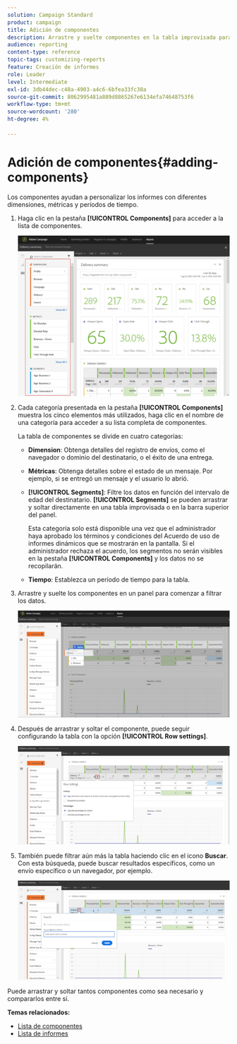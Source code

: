 ```yaml
---
solution: Campaign Standard
product: campaign
title: Adición de componentes
description: Arrastre y suelte componentes en la tabla improvisada para filtrar los datos y crear el informe.
audience: reporting
content-type: reference
topic-tags: customizing-reports
feature: Creación de informes
role: Leader
level: Intermediate
exl-id: 3db44dec-c48a-4903-a4c6-6bfea33fc38a
source-git-commit: 8062995481a889d8865267e6134efa74648753f6
workflow-type: tm+mt
source-wordcount: '280'
ht-degree: 4%

---
```


# Adición de componentes{#adding-components}

Los componentes ayudan a personalizar los informes con diferentes dimensiones, métricas y períodos de tiempo.

1. Haga clic en la pestaña **[!UICONTROL Components]** para acceder a la lista de componentes.

   ![](assets/dynamic_report_components.png)

1. Cada categoría presentada en la pestaña **[!UICONTROL Components]** muestra los cinco elementos más utilizados, haga clic en el nombre de una categoría para acceder a su lista completa de componentes.

   La tabla de componentes se divide en cuatro categorías:

   * **Dimension**: Obtenga detalles del registro de envíos, como el navegador o dominio del destinatario, o el éxito de una entrega.
   * **Métricas**: Obtenga detalles sobre el estado de un mensaje. Por ejemplo, si se entregó un mensaje y el usuario lo abrió.
   * **[!UICONTROL Segments]**: Filtre los datos en función del intervalo de edad del destinatario. **[!UICONTROL Segments]** se pueden arrastrar y soltar directamente en una tabla improvisada o en la barra superior del panel.

      Esta categoría solo está disponible una vez que el administrador haya aprobado los términos y condiciones del Acuerdo de uso de informes dinámicos que se mostrarán en la pantalla. Si el administrador rechaza el acuerdo, los segmentos no serán visibles en la pestaña **[!UICONTROL Components]** y los datos no se recopilarán.

   * **Tiempo**: Establezca un período de tiempo para la tabla.

1. Arrastre y suelte los componentes en un panel para comenzar a filtrar los datos.

   ![](assets/dynamic_report_components_2.png)

1. Después de arrastrar y soltar el componente, puede seguir configurando la tabla con la opción **[!UICONTROL Row settings]**.

   ![](assets/dynamic_report_components_3.png)

1. También puede filtrar aún más la tabla haciendo clic en el icono **Buscar**. Con esta búsqueda, puede buscar resultados específicos, como un envío específico o un navegador, por ejemplo.

   ![](assets/dynamic_report_components_4.png)

Puede arrastrar y soltar tantos componentes como sea necesario y compararlos entre sí.

**Temas relacionados:**

* [Lista de componentes](../../reporting/using/list-of-components-.md)
* [Lista de informes](../../reporting/using/defining-the-report-period.md)
